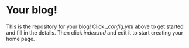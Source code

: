 # Your blog!

This is the repository for your blog! Click *_config.yml* above to get started and fill in the details. Then click *index.md* and edit it to start creating your home page.
